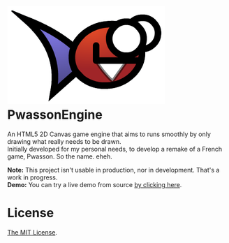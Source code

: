 # ![Pwasson logo](assets/pwasson.png) PwassonEngine

An HTML5 2D Canvas game engine that aims to runs smoothly by only drawing what really needs to be drawn.  
Initially developed for my personal needs, to develop a remake of a French game, Pwasson. So the name. eheh.

**Note:** This project isn't usable in production, nor in development. That's a work in progress.  
**Demo:** You can try a live demo from source [by clicking here](https://skyzohkey.gitlab.io/PwassonEngine/).

# License
[The MIT License](LICENSE).
